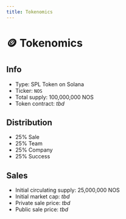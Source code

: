 ```yaml
---
title: Tokenomics
---
```


# 🪙 Tokenomics

## Info

- Type: SPL Token on Solana
- Ticker: `NOS`
- Total supply: 100,000,000 NOS
- Token contract: *tbd*

## Distribution

- 25% Sale
- 25% Team
- 25% Company
- 25% Success

## Sales

- Initial circulating supply: 25,000,000 NOS
- Initial market cap: *tbd*
- Private sale price: *tbd*
- Public sale price: *tbd*
